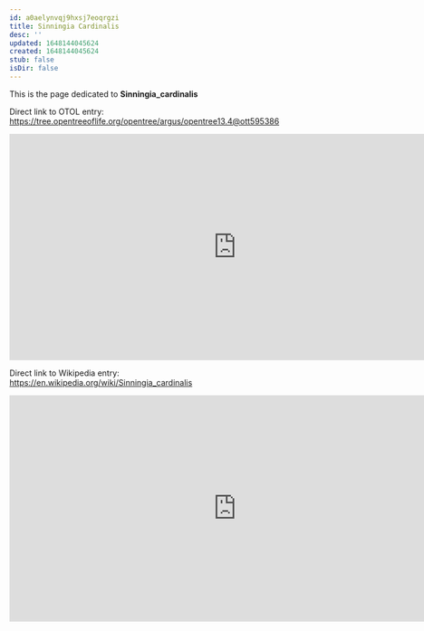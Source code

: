 ```yaml
---
id: a0aelynvqj9hxsj7eoqrgzi
title: Sinningia Cardinalis
desc: ''
updated: 1648144045624
created: 1648144045624
stub: false
isDir: false
---
```

This is the page dedicated to **Sinningia_cardinalis**


Direct link to OTOL entry: https://tree.opentreeoflife.org/opentree/argus/opentree13.4@ott595386



<html>
    <body>
    <iframe src="https://tree.opentreeoflife.org/opentree/argus/opentree13.4@ott595386"
    width="800" height="400" frameborder="0" allowfullscreen> </iframe>
    </body>
</html>
    


Direct link to Wikipedia entry: https://en.wikipedia.org/wiki/Sinningia_cardinalis



<html>
    <body>
    <iframe src="https://en.wikipedia.org/wiki/Sinningia_cardinalis"
    width="800" height="400" frameborder="0" allowfullscreen> </iframe>
    </body>
</html>
    
